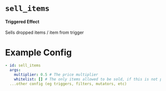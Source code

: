# `sell_items`
#### Triggered Effect

Sells dropped items / item from trigger

# Example Config
```yaml
- id: sell_items
  args:
    multiplier: 0.5 # The price multiplier
    whitelist: [] # The only items allowed to be sold, if this is not present all items can be sold
  ...other config (eg triggers, filters, mutators, etc)
```